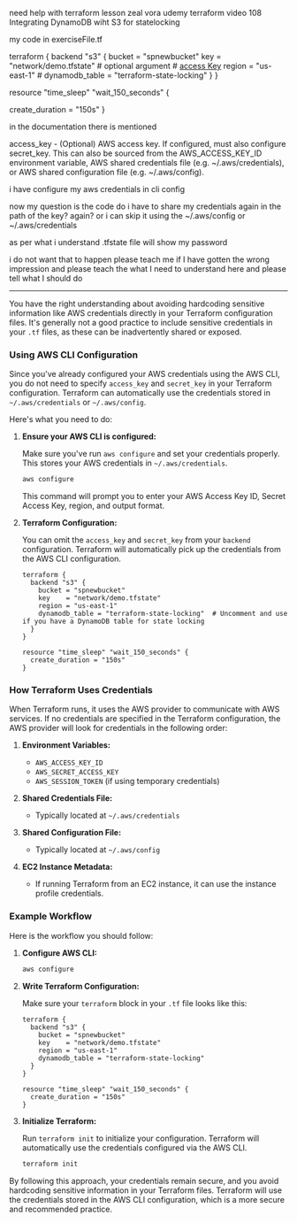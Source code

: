 need help with terraform lesson
zeal vora udemy terraform
video 108 Integrating DynamoDB wiht S3 for statelocking

my code in exerciseFile.tf


terraform {
  backend "s3" {
    bucket = "spnewbucket"
    key    = "network/demo.tfstate" # optional argument # [access Key](https://developer.hashicorp.com/terraform/language/settings/backends/s3#access_key)
    region = "us-east-1"
    # dynamodb_table = "terraform-state-locking"
  }
}


resource "time_sleep" "wait_150_seconds" {

  create_duration = "150s"
}

in the documentation there is mentioned

access_key - (Optional) AWS access key. If configured, must also configure secret_key. This can also be sourced from the AWS_ACCESS_KEY_ID environment variable, AWS shared credentials file (e.g. ~/.aws/credentials), or AWS shared configuration file (e.g. ~/.aws/config).

i have configure my aws credentials in cli config

now my question is the code
do i have to share my credentials again in the path of the key? again?
or i can skip it using the ~/.aws/config or  ~/.aws/credentials

as per what i understand .tfstate file will show my password

i do not want that to happen
please teach me if I have gotten the wrong impression
and please teach the what I need to understand here
and please tell what I should do

-----

You have the right understanding about avoiding hardcoding sensitive information like AWS credentials directly in your Terraform configuration files. It's generally not a good practice to include sensitive credentials in your `.tf` files, as these can be inadvertently shared or exposed.

### Using AWS CLI Configuration

Since you've already configured your AWS credentials using the AWS CLI, you do not need to specify `access_key` and `secret_key` in your Terraform configuration. Terraform can automatically use the credentials stored in `~/.aws/credentials` or `~/.aws/config`.

Here's what you need to do:

1. **Ensure your AWS CLI is configured:**

   Make sure you've run `aws configure` and set your credentials properly. This stores your AWS credentials in `~/.aws/credentials`.

   ```sh
   aws configure
   ```

   This command will prompt you to enter your AWS Access Key ID, Secret Access Key, region, and output format.

2. **Terraform Configuration:**

   You can omit the `access_key` and `secret_key` from your `backend` configuration. Terraform will automatically pick up the credentials from the AWS CLI configuration.

   ```hcl
   terraform {
     backend "s3" {
       bucket = "spnewbucket"
       key    = "network/demo.tfstate"
       region = "us-east-1"
       dynamodb_table = "terraform-state-locking"  # Uncomment and use if you have a DynamoDB table for state locking
     }
   }

   resource "time_sleep" "wait_150_seconds" {
     create_duration = "150s"
   }
   ```

### How Terraform Uses Credentials

When Terraform runs, it uses the AWS provider to communicate with AWS services. If no credentials are specified in the Terraform configuration, the AWS provider will look for credentials in the following order:

1. **Environment Variables:**
   - `AWS_ACCESS_KEY_ID`
   - `AWS_SECRET_ACCESS_KEY`
   - `AWS_SESSION_TOKEN` (if using temporary credentials)

2. **Shared Credentials File:**
   - Typically located at `~/.aws/credentials`

3. **Shared Configuration File:**
   - Typically located at `~/.aws/config`

4. **EC2 Instance Metadata:**
   - If running Terraform from an EC2 instance, it can use the instance profile credentials.

### Example Workflow

Here is the workflow you should follow:

1. **Configure AWS CLI:**

   ```sh
   aws configure
   ```

2. **Write Terraform Configuration:**

   Make sure your `terraform` block in your `.tf` file looks like this:

   ```hcl
   terraform {
     backend "s3" {
       bucket = "spnewbucket"
       key    = "network/demo.tfstate"
       region = "us-east-1"
       dynamodb_table = "terraform-state-locking"
     }
   }

   resource "time_sleep" "wait_150_seconds" {
     create_duration = "150s"
   }
   ```

3. **Initialize Terraform:**

   Run `terraform init` to initialize your configuration. Terraform will automatically use the credentials configured via the AWS CLI.

   ```sh
   terraform init
   ```

By following this approach, your credentials remain secure, and you avoid hardcoding sensitive information in your Terraform files. Terraform will use the credentials stored in the AWS CLI configuration, which is a more secure and recommended practice.
